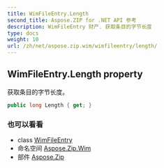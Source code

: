 ```yaml
---
title: WimFileEntry.Length
second_title: Aspose.ZIP for .NET API 参考
description: WimFileEntry 财产. 获取条目的字节长度
type: docs
weight: 10
url: /zh/net/aspose.zip.wim/wimfileentry/length/
---
```

## WimFileEntry.Length property

获取条目的字节长度。

```csharp
public long Length { get; }
```

### 也可以看看

* class [WimFileEntry](../)
* 命名空间 [Aspose.Zip.Wim](../../wimfileentry/)
* 部件 [Aspose.Zip](../../../)



